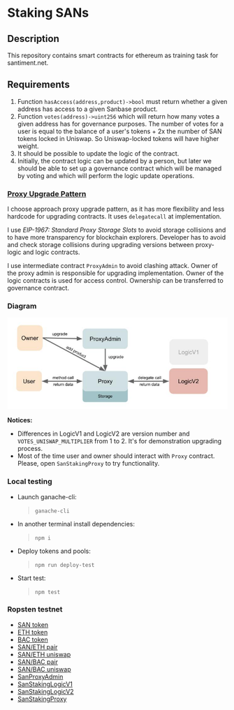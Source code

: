 # Staking SANs

## Description

This repository contains smart contracts for ethereum as training task for santiment.net.

## Requirements

1. Function `hasAccess(address,product)->bool` must return whether a given address has access to a given Sanbase 
   product.
2. Function `votes(address)->uint256` which will return how many votes a given address has for governance purposes.
   The number of votes for a user is equal to the balance of a user's tokens + 2x the number of SAN tokens locked in 
   Uniswap. So Uniswap-locked tokens will have higher weight.
3. It should be possible to update the logic of the contract. 
4. Initially, the contract logic can be updated by a person, but later we should be able to set up a governance contract 
   which will be managed by voting and which will perform the logic update operations.

### [Proxy Upgrade Pattern](https://docs.openzeppelin.com/upgrades-plugins/1.x/proxies)

I choose approach proxy upgrade pattern, as it has more flexibility and less hardcode for upgrading contracts. 
It uses `delegatecall` at implementation. 

I use *EIP-1967: Standard Proxy Storage Slots* to avoid storage collisions and to have more transparency for blockchain explorers. 
Developer has to avoid and check storage collisions during upgrading versions between proxy-logic and logic contracts.

I use intermediate contract `ProxyAdmin` to avoid clashing attack. Owner of the proxy admin is responsible for upgrading 
implementation. Owner of the logic contracts is used for access control. Ownership can be transferred to governance contract.

### Diagram

![Diagram](./diagram.jpg)

**Notices:**
* Differences in LogicV1 and LogicV2 are version number and `VOTES_UNISWAP_MULTIPLIER` from 1 to 2. It's for demonstration
upgrading process.
* Most of the time user and owner should interact with `Proxy` contract. Please, open `SanStakingProxy` to try functionality.

### Local testing

* Launch ganache-cli:
  > `ganache-cli`
* In another terminal install dependencies:
  > `npm i`
* Deploy tokens and pools:
  > `npm run deploy-test`
* Start test:
  > `npm test`

### Ropsten testnet

* [SAN token](https://ropsten.etherscan.io/address/0xBD49501333f8545e5c769d35E1f317B9722EEa64)
* [ETH token](https://ropsten.etherscan.io/address/0xa9aA465293b5A46b2638Ca79b288780075070495)
* [BAC token](https://ropsten.etherscan.io/address/0xC2C9d118B77bC6210d89aEF28768a71aA91559F7)
* [SAN/ETH pair](https://ropsten.etherscan.io/address/0x03c35780fbff99106e408f0372a7a245cb238b0c)
* [SAN/ETH uniswap](https://app.uniswap.org/#/swap?inputCurrency=0xBD49501333f8545e5c769d35E1f317B9722EEa64&outputCurrency=0xa9aA465293b5A46b2638Ca79b288780075070495)
* [SAN/BAC pair](https://ropsten.etherscan.io/address/0x664e3320a767ddbc3ea34ed6579112dfd7b8e1aa)
* [SAN/BAC uniswap](https://app.uniswap.org/#/swap?inputCurrency=0xBD49501333f8545e5c769d35E1f317B9722EEa64&outputCurrency=0xC2C9d118B77bC6210d89aEF28768a71aA91559F7)
* [SanProxyAdmin](https://ropsten.etherscan.io/address/0x579f1Ea0346be12cb865D4cF2b6e4dA41cA31c5F)
* [SanStakingLogicV1](https://ropsten.etherscan.io/address/0x8683049007E5ad88C4A425656a2EE32d169CE2D9)
* [SanStakingLogicV2](https://ropsten.etherscan.io/address/0x0bCF9e0A8ED0fd960346659Bf1116eC6821B5F91)
* [SanStakingProxy](https://ropsten.etherscan.io/address/0xc2Eb484059bC0b419a98BCB9B3a3b707a3F5a804)

